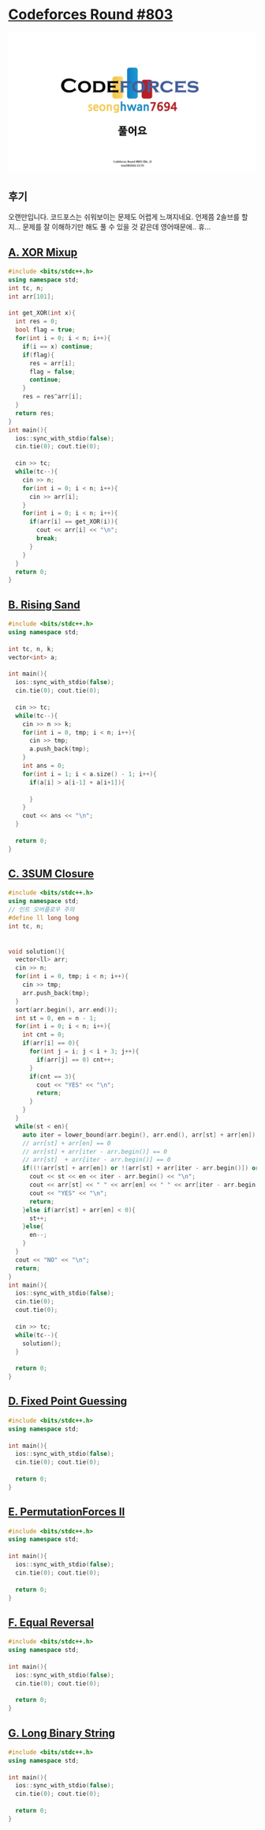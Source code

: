# [Codeforces Round #803](https://codeforces.com/contest/1698)
<img src="./thumbnail.jpg" />

## 후기
오랜만입니다. 코드포스는 쉬워보이는 문제도 어렵게 느껴지네요. 언제쯤 2솔브를 할지... 문제를 잘 이해하기만 해도 풀 수 있을 것 같은데 영어때문에.. 휴... <br>

## [A. XOR Mixup](https://codeforces.com/contest/1698/problem/A)
```c++
#include <bits/stdc++.h>
using namespace std;
int tc, n;
int arr[101];

int get_XOR(int x){
  int res = 0;
  bool flag = true;
  for(int i = 0; i < n; i++){
    if(i == x) continue;
    if(flag){
      res = arr[i];
      flag = false;
      continue;
    }
    res = res^arr[i];
  }
  return res;
}
int main(){
  ios::sync_with_stdio(false);
  cin.tie(0); cout.tie(0);

  cin >> tc;
  while(tc--){
    cin >> n;
    for(int i = 0; i < n; i++){
      cin >> arr[i]; 
    }
    for(int i = 0; i < n; i++){
      if(arr[i] == get_XOR(i)){
        cout << arr[i] << "\n";
        break;
      }
    }
  }
  return 0;
}

```
## [B. Rising Sand](https://codeforces.com/contest/1698/problem/B)
```c++
#include <bits/stdc++.h>
using namespace std;

int tc, n, k;
vector<int> a;

int main(){
  ios::sync_with_stdio(false);
  cin.tie(0); cout.tie(0);

  cin >> tc;
  while(tc--){
    cin >> n >> k;
    for(int i = 0, tmp; i < n; i++){
      cin >> tmp;
      a.push_back(tmp);
    }
    int ans = 0;
    for(int i = 1; i < a.size() - 1; i++){
      if(a[i] > a[i-1] + a[i+1]){
        
      }
    }
    cout << ans << "\n";
  }

  return 0;
}
```
## [C. 3SUM Closure](https://codeforces.com/contest/1698/problem/C)
```c++
#include <bits/stdc++.h>
using namespace std;
// 인트 오버플로우 주의
#define ll long long
int tc, n;


void solution(){
  vector<ll> arr;
  cin >> n;
  for(int i = 0, tmp; i < n; i++){
    cin >> tmp;
    arr.push_back(tmp);
  }
  sort(arr.begin(), arr.end());
  int st = 0, en = n - 1;
  for(int i = 0; i < n; i++){
    int cnt = 0;
    if(arr[i] == 0){
      for(int j = i; j < i + 3; j++){
        if(arr[j] == 0) cnt++;
      }
      if(cnt == 3){
        cout << "YES" << "\n";
        return;
      }
    }
  }
  while(st < en){
    auto iter = lower_bound(arr.begin(), arr.end(), arr[st] + arr[en]);
    // arr[st] + arr[en] == 0
    // arr[st] + arr[iter - arr.begin()] == 0
    // arr[st]  + arr[iter - arr.begin()] == 0
    if((!(arr[st] + arr[en]) or !(arr[st] + arr[iter - arr.begin()]) or !(arr[en] + arr[iter - arr.begin()])) and st != iter - arr.begin() and en != iter - arr.begin()){
      cout << st << en << iter - arr.begin() << "\n";
      cout << arr[st] << " " << arr[en] << " " << arr[iter - arr.begin()] << "\n";
      cout << "YES" << "\n";
      return;
    }else if(arr[st] + arr[en] < 0){
      st++;
    }else{
      en--;
    }
  }
  cout << "NO" << "\n";
  return;
}
int main(){
  ios::sync_with_stdio(false);
  cin.tie(0);
  cout.tie(0);

  cin >> tc;
  while(tc--){
    solution();
  }

  return 0;
}
```
## [D. Fixed Point Guessing](https://codeforces.com/contest/1698/problem/D)
```c++
#include <bits/stdc++.h>
using namespace std;

int main(){
  ios::sync_with_stdio(false);
  cin.tie(0); cout.tie(0);

  return 0;
}
```
## [E. PermutationForces II](https://codeforces.com/contest/1698/problem/E)
```c++
#include <bits/stdc++.h>
using namespace std;

int main(){
  ios::sync_with_stdio(false);
  cin.tie(0); cout.tie(0);

  return 0;
}
```
## [F. Equal Reversal](https://codeforces.com/contest/1698/problem/F)
```c++
#include <bits/stdc++.h>
using namespace std;

int main(){
  ios::sync_with_stdio(false);
  cin.tie(0); cout.tie(0);

  return 0;
}
```
## [G. Long Binary String](https://codeforces.com/contest/1698/problem/G)
```c++
#include <bits/stdc++.h>
using namespace std;

int main(){
  ios::sync_with_stdio(false);
  cin.tie(0); cout.tie(0);

  return 0;
}
```






